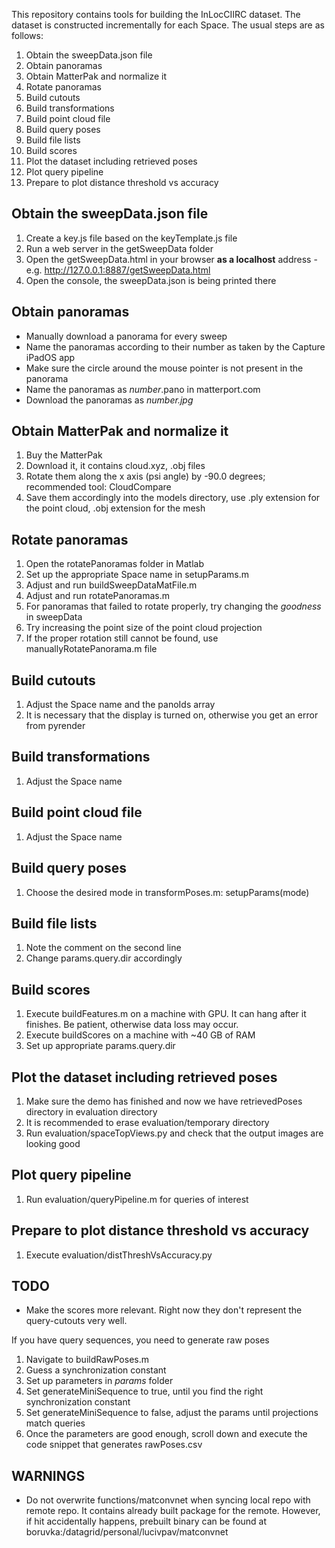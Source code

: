 This repository contains tools for building the InLocCIIRC dataset.
The dataset is constructed incrementally for each Space.
The usual steps are as follows:

1. Obtain the sweepData.json file
2. Obtain panoramas
3. Obtain MatterPak and normalize it
4. Rotate panoramas
5. Build cutouts
6. Build transformations
7. Build point cloud file
8. Build query poses
9. Build file lists
10. Build scores
11. Plot the dataset including retrieved poses
12. Plot query pipeline
13. Prepare to plot distance threshold vs accuracy

## Obtain the sweepData.json file
1. Create a key.js file based on the keyTemplate.js file
2. Run a web server in the getSweepData folder
3. Open the getSweepData.html in your browser **as a localhost** address - e.g. http://127.0.0.1:8887/getSweepData.html
4. Open the console, the sweepData.json is being printed there

## Obtain panoramas
* Manually download a panorama for every sweep
* Name the panoramas according to their number as taken by the Capture iPadOS app
* Make sure the circle around the mouse pointer is not present in the panorama
* Name the panoramas as *number*.pano in matterport.com
* Download the panoramas as *number.jpg*

## Obtain MatterPak and normalize it
1. Buy the MatterPak
2. Download it, it contains cloud.xyz, .obj files
3. Rotate them along the x axis (psi angle) by -90.0 degrees; recommended tool: CloudCompare
4. Save them accordingly into the models directory, use .ply extension for the point cloud, .obj extension for the mesh

## Rotate panoramas
1. Open the rotatePanoramas folder in Matlab
2. Set up the appropriate Space name in setupParams.m
3. Adjust and run buildSweepDataMatFile.m
4. Adjust and run rotatePanoramas.m
5. For panoramas that failed to rotate properly, try changing the *goodness* in sweepData
6. Try increasing the point size of the point cloud projection
7. If the proper rotation still cannot be found, use manuallyRotatePanorama.m file

## Build cutouts
1. Adjust the Space name and the panoIds array
2. It is necessary that the display is turned on, otherwise you get an error from pyrender

## Build transformations
1. Adjust the Space name

## Build point cloud file
1. Adjust the Space name

## Build query poses
1. Choose the desired mode in transformPoses.m: setupParams(mode)

## Build file lists
1. Note the comment on the second line
2. Change params.query.dir accordingly

## Build scores
1. Execute buildFeatures.m on a machine with GPU. It can hang after it finishes. Be patient, otherwise data loss may occur.
2. Execute buildScores on a machine with ~40 GB of RAM
3. Set up appropriate params.query.dir

## Plot the dataset including retrieved poses 
1. Make sure the demo has finished and now we have retrievedPoses directory in evaluation directory
2. It is recommended to erase evaluation/temporary directory
3. Run evaluation/spaceTopViews.py and check that the output images are looking good

## Plot query pipeline
1. Run evaluation/queryPipeline.m for queries of interest

## Prepare to plot distance threshold vs accuracy
1. Execute evaluation/distThreshVsAccuracy.py

## TODO
* Make the scores more relevant. Right now they don't represent the query-cutouts very well.

If you have query sequences, you need to generate raw poses

1. Navigate to buildRawPoses.m
2. Guess a synchronization constant
3. Set up parameters in *params* folder
4. Set generateMiniSequence to true, until you find the right synchronization constant
5. Set generateMiniSequence to false, adjust the params until projections match queries
6. Once the parameters are good enough, scroll down and execute the code snippet that generates rawPoses.csv

## WARNINGS
* Do not overwrite functions/matconvnet when syncing local repo with remote repo. It contains already built package for the remote. However, if hit accidentally happens, prebuilt binary can be found at boruvka:/datagrid/personal/lucivpav/matconvnet